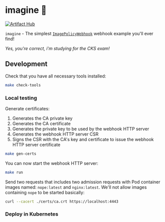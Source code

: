 # imagine 🧞

[![Artifact Hub](https://img.shields.io/endpoint?url=https://artifacthub.io/badge/repository/mikejoh)](https://artifacthub.io/packages/search?repo=mikejoh)

`imagine` - The simplest [`ImagePolicyWebhook`](https://kubernetes.io/docs/reference/access-authn-authz/admission-controllers/#imagepolicywebhook) webhook example you'll ever find!

_Yes, you're correct, i'm studying for the CKS exam!_

## Development

Check that you have all necessary tools installed:

```bash
make check-tools
```

### Local testing

Generate certificates:

1. Generates the CA private key
2. Generates the CA certificate
3. Generates the private key to be used by the webhook HTTP server
4. Generates the webhook HTTP server CSR
5. Signs the CSR with the CA's key and certificate to issue the webhook HTTP server certificate

```bash
make gen-certs
```

You can now start the webhook HTTP server:

```bash
make run
```

Send two requests that includes two admission requests with Pod container images named: `nope:latest` and `nginx:latest`. We'll not allow images containing `nope` to be started basically:

```bash
curl --cacert ./certs/ca.crt https://localhost:4443
```

### Deploy in Kubernetes

